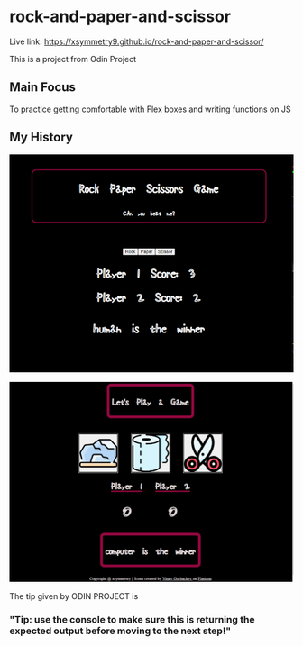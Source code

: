 # rock-and-paper-and-scissor 
Live link: https://xsymmetry9.github.io/rock-and-paper-and-scissor/

This is a project from Odin Project

## Main Focus

To practice getting comfortable with Flex boxes and writing functions on JS

## My History

![My first post](./history/RockPaperScissorsGame.png)

![My  second push](./history/rockpaperscissorsgame-v2.png)

The tip given by ODIN PROJECT is 

### "Tip: use the console to make sure this is returning the expected output before moving to the next step!"